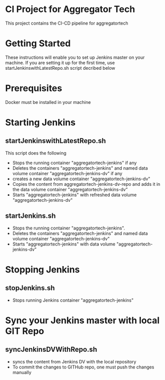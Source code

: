 # CI Project for Aggregator Tech
This project contains the CI-CD pipeline for aggregatortech

# Getting Started
These instructions will enable you to set up Jenkins master on your machine.
If you are setting it up for the first time, use startJenkinswithLatestRepo.sh script decribed below

# Prerequisites
Docker must be installed in your machine

# Starting Jenkins
## startJenkinswithLatestRepo.sh
This script does the following
* Stops the running container "aggregatortech-jenkins" if any
* Deletes the containers "aggregatortech-jenkins" and named data volume container "aggregatortech-jenkins-dv" if any
* creates a new data volume container "aggregatortech-jenkins-dv"
* Copies the content from aggregatortech-jenkins-dv-repo and adds it in the data volume container "aggregatortech-jenkins-dv" 
* Starts "aggregatortech-jenkins" with refreshed data volume  "aggregatortech-jenkins-dv"

## startJenkins.sh
* Stops the running container "aggregatortech-jenkins".
* Deletes the containers "aggregatortech-jenkins" and named data volume container "aggregatortech-jenkins-dv"
* Starts "aggregatortech-jenkins" with  data volume  "aggregatortech-jenkins-dv"


# Stopping Jenkins
## stopJenkins.sh 
* Stops running Jenkins container "aggregatortech-jenkins"
# Sync your Jenkins master with local GIT Repo
## syncJenkinsDVWithRepo.sh
* syncs the content from Jenkins DV with the local repository
* To commit the changes to GITHub repo, one must push the changes manually
